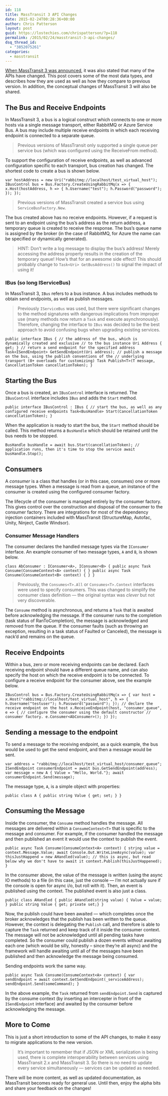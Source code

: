 ```yaml
---
id: 118
title: MassTransit 3 API Changes
date: 2015-02-24T00:28:36+00:00
author: Chris Patterson
layout: post
guid: https://lostechies.com/chrispatterson/?p=118
permalink: /2015/02/24/masstransit-3-api-changes/
dsq_thread_id:
  - "3852075261"
categories:
  - masstransit
---
```

[When MassTransit 3 was announced](http://blog.phatboyg.com/2014/11/30/masstransit/), it was also stated that many of the APIs have changed. This post covers some of the most data types, and describes how they are used as well as how they compare to previous version. In addition, the conceptual changes of MassTransit 3 will also be shared.

## The Bus and Receive Endpoints

In MassTransit 3, a bus is a logical construct which connects to one or more hosts via a single message transport, either RabbitMQ or Azure Service Bus. A bus may include multiple receive endpoints in which each receiving endpoint is connected to a separate queue.

> Previous versions of MassTransit only supported a single queue per service bus (which was configured using the ReceiveFrom method).

To support the configuration of receive endpoints, as well as advanced configuration specific to each transport, bus creation has changed. The shortest code to create a bus is shown below.

    var hostAddress = new Uri("rabbitmq://localhost/test_virtual_host"); IBusControl bus = Bus.Factory.CreateUsingRabbitMq(x => { x.Host(hostAddress, h => { h.Username("test"); h.Password("password"); }); }); 

> Previous versions of MassTransit created a service bus using `ServiceBusFactory.New`.

The bus created above has no receive endpoints. However, if a request is sent to an endpoint using the bus&#8217;s address as the return address, a temporary queue is created to receive the response. The bus&#8217;s queue name is assigned by the broker (in the case of RabbitMQ, for Azure the name can be specified or dynamically generated).

> HINT: Don&#8217;t write a log message to display the bus&#8217;s address! Merely accessing the address property results in the creation of the temporary queue! How&#8217;s that for an awesome side effect! This should probably change to `Task<Uri> GetBusAddress()` to signal the impact of using it!

### IBus (so long IServiceBus)

In MassTransit 3, `IBus` refers to a bus instance. A bus includes methods to obtain send endpoints, as well as publish messages.

> Previously `IServiceBus` was used, but there were significant changes to the method signatures with dangerous implications from improper use (many methods now return a `Task` and execute asynchronously). Therefore, changing the interface to `IBus` was decided to be the best approach to avoid confusing bugs when upgrading existing services.

    public interface IBus { // the address of the bus, which is dynamically created and exclusive // to the bus instance Uri Address { get; } // return a send endpoint for the specified address Task<ISendEndpoint> GetSendEndpoint(Uri address); // publish a message on the bus, using the publish conventions of the // underlying transport (8+ overloads for customizing) Task Publish<T>(T message, CancellationToken cancellationToken); } 

## Starting the Bus

Once a bus is created, an `IBusControl` interface is returned. The `IBusControl` interface includes `IBus` and adds the `Start` method.

    public interface IBusControl : IBus { // start the bus, as well as any configured receive endpoints Task<BusHandle> Start(CancellationToken cancellationToken); } 

When the application is ready to start the bus, the `Start` method should be called. This method returns a `BusHandle` which should be retained until the bus needs to be stopped.

    BusHandle busHandle = await bus.Start(cancellationToken); // application runs, then it's time to stop the service await busHandle.Stop(); 

## Consumers

A _consumer_ is a class that handles (or in this case, consumes) one or more message types. When a message is read from a queue, an instance of the consumer is created using the configured consumer factory.

The lifecycle of the consumer is managed entirely by the consumer factory. This gives control over the construction and disposal of the consumer to the consumer factory. There are integrations for most of the dependency injection containers included with MassTransit (StructureMap, Autofac, Unity, Ninject, Castle Windsor).

### Consumer Message Handlers

The consumer declares the handled message types via the `IConsumer` interface. An example consumer of two message types, `A` and `B`, is shown below.

    class AbConsumer : IConsumer<A>, IConsumer<B> { public async Task Consume(ConsumeContext<A> context) { } public async Task Consume(ConsumeContext<B> context) { } } 

> Previously, the `Consumes<T>.All` or `Consumes<T>.Context` interfaces were used to specify consumers. This was changed to simplify the consumer class definition &#8212; the original syntax was _clever_ but not very discoverable.

The `Consume` method is asynchronous, and returns a `Task` that is awaited before acknowledging the message. If the consumer runs to the completion (task status of RanToCompletion), the message is acknowledged and removed from the queue. If the consumer faults (such as throwing an exception, resulting in a task status of Faulted or Canceled), the message is nack&#8217;d and remains on the queue.

## Receive Endpoints

Within a bus, zero or more receiving endpoints can be declared. Each receiving endpoint should have a different queue name, and can also specify the host on which the receive endpoint is to be connected. To configure a receive endpoint for the consumer above, see the example below.

    IBusControl bus = Bus.Factory.CreateUsingRabbitMq(x => { var host = x.Host("rabbitmq://localhost/test_virtual_host", h => { h.Username("testuser"); h.Password("password"); }); // declare the receive endpoint on the host x.ReceiveEndpoint(host, "consumer_queue", e => { // configure the consumer using the default constructor // consumer factory. e.Consumer<AbConsumer>(); }) }); 

## Sending a message to the endpoint

To send a message to the receiving endpoint, as a quick example, the bus would be used to get the send endpoint, and then a message would be sent.

    var address = "rabbitmq://localhost/test_virtual_host/consumer_queue"; ISendEndpoint consumerEndpoint = await bus.GetSendEndpoint(address); var message = new A { Value = "Hello, World."}; await consumerEndpoint.Send(message); 

The message type, `A`, is a simple object with properties:

    public class A { public string Value { get; set; } } 

## Consuming the Message

Inside the consumer, the `Consume` method handles the message. All messages are delivered within a `ConsumeContext<T>` that is specific to the message and consumer. For example, if the consumer handled the message and then published an event it would use the context to publish the event.

    public async Task Consume(ConsumeContext<A> context) { string value = context.Message.Value; await Console.Out.WriteLineAsync(value); var thisJustHappend = new AHandled(value); // this is async, but read below why we don't have to await it context.Publish(thisJustHappened); } 

In the consumer above, the value of the message is written (using the async IO methods) to a file (in this case, just the console &#8212; I&#8217;m not actually sure if the console is open for async i/o, but roll with it). Then, an event is published using the context. The published event is also just a class.

    public class AHandled { public AHandled(string value) { Value = value; } public string Value { get; private set;} } 

Now, the publish could have been awaited &#8212; which completes once the broker acknowledges that the publish has been written to the queue. However, the context is delegating the `Publish` call, and therefore is able to capture the `Task` returned and keep track of it inside the consumer context. The message will not be acknowledged until all pending tasks have completed. So the consumer could publish a dozen events without awaiting each one (which would be silly, honestly &#8211; since they&#8217;re all async) and the framework will handle awaiting until all of the messages have been published and then acknowledge the message being consumed.

Sending endpoints work the same way.

    public async Task Consume(ConsumeContext<A> context) { var sendEndpoint = await context.GetSendEndpoint(_serviceAddress); sendEndpoint.Send(someCommand); } 

In the above example, the `Task` returned from `sendEndpoint.Send` is captured by the consume context (by inserting an intercepter in front of the `ISendEndpoint` interface) and awaited by the consumer before acknowledging the message.

## More to Come

This is just a short introduction to some of the API changes, to make it easy to migrate applications to the new version.

> It&#8217;s important to remember that if JSON or XML serialization is being used, there is complete interoperability between services using MassTransit 2.x and MassTransit 3. So there is no need to update every service simultaneously &#8212; services can be updated as needed.

There will be more content, as well as updated documentation, as MassTransit becomes ready for general use. Until then, enjoy the alpha bits and share your feedback on the changes!